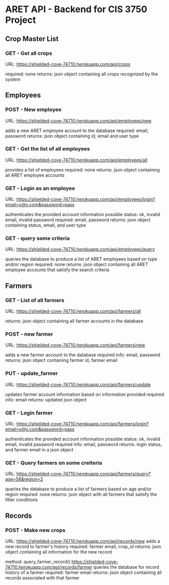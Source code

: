 # ARET API - Backend for CIS 3750 Project

## Crop Master List


### GET - Get all crops
URL: https://shielded-cove-74710.herokuapp.com/api/crops

required: none
returns: json object containing all crops recognized by the system

## Employees

### POST - New employee
URL: https://shielded-cove-74710.herokuapp.com/api/employees/new

adds a new ARET employee account to the database
required: email, password
returns: json object containing id, email and user type

### GET - Get the list of all employees
URL: https://shielded-cove-74710.herokuapp.com/api/employees/all

provides a list of employees
required: none
returns: json object containing all ARET employee accounts

### GET - Login as an employee
URL: https://shielded-cove-74710.herokuapp.com/api/employees/login?email=x@y.com&password=pass

authenticates the provided account information
possible status: ok, invalid email, invalid password
required: email, password
returns: json object containing status, email, and user type

### GET - query some criteria
URL: https://shielded-cove-74710.herokuapp.com/api/employees/query

queries the database to produce a list of ARET employees based on type and/or region
required: none
returns: json object containing all ARET employee accounts that satisfy the search criteria

## Farmers

### GET - List of all farmers
URL: https://shielded-cove-74710.herokuapp.com/api/farmers/all

returns: json object containing all farmer accounts in the database

### POST - new farmer
URL: https://shielded-cove-74710.herokuapp.com/api/farmers/new

adds a new farmer account to the database
required info: email, password
returns: json object containing farmer id, farmer email

### PUT -  update_farmer
URL: https://shielded-cove-74710.herokuapp.com/api/farmers/update

updates farmer account information based on information provided
required info: email
returns: updated json object

### GET - Login farmer
URL: https://shielded-cove-74710.herokuapp.com/api/farmers/login?email=x@y.com&password=pass

authenticates the provided account information
possible status: ok, invalid email, invalid password
required info: email, password
returns: login status, and farmer email in a json object

### GET - Query farmers on some creiteria
URL: https://shielded-cove-74710.herokuapp.com/api/farmers/query?age=56&region=2

queries the database to produce a list of farmers based on age and/or region
required: none
returns: json object with all farmers that satisfy the filter conditions

## Records

### POST - Make new crops 
URL: https://shielded-cove-74710.herokuapp.com/api/records/new
adds a new record to farmer's history
required: farmer email, crop_id
returns: json object containing all information for the new record

method: query_farmer_record()
https://shielded-cove-74710.herokuapp.com/api/records/farmer
queries the database for record history of a farmer
required: farmer email
returns: json object containing all records associated with that farmer